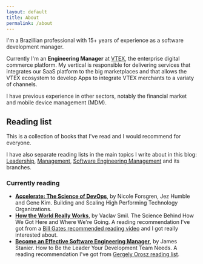 ```yaml
---
layout: default
title: About
permalink: /about
---
```


I'm a Brazillian professional with 15+ years of experience as a software development manager.

Currently I'm an **Engineering Manager** at [VTEX](https://vtex.com/), the enterprise digital commerce platform. My vertical is responsible for delivering services that integrates our SaaS platform to the big marketplaces and that allows the VTEX ecosystem to develop Apps to integrate VTEX merchants to a variaty of channels.

I have previous experience in other sectors, notably the financial market and mobile device management (MDM).

## Reading list

This is a collection of books that I've read and I would recommend for everyone.

I have also separate reading lists in the main topics I write about in this blog: [Leadership](/leadership), [Management](/mgmt), [Software Engineering Management](/mgmt/swe) and its branches.

### Currently reading

- **[Accelerate: The Science of DevOps](https://amzn.to/3Ru6CFU)**, by Nicole Forsgren, Jez Humble and Gene Kim. Building and Scaling High Performing Technology Organizations.
- **[How the World Really Works](https://amzn.to/3RpuBWN)**, by Vaclav Smil. The Science Behind How We Got Here and Where We're Going. A reading recommendation I've got from a [Bill Gates recommended reading video](https://www.youtube.com/watch?v=ksImBkJNQt8) and I got really interested about.
- **[Become an Effective Software Engineering Manager](https://amzn.to/3cc4BOs)**, by James Stanier. How to Be the Leader Your Development Team Needs. A reading recommendation I've got from [Gergely Orosz reading list](https://blog.pragmaticengineer.com/my-reading-list/).
